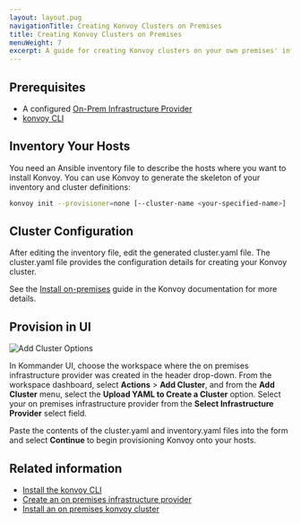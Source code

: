 ```yaml
---
layout: layout.pug
navigationTitle: Creating Konvoy Clusters on Premises
title: Creating Konvoy Clusters on Premises
menuWeight: 7
excerpt: A guide for creating Konvoy clusters on your own premises' infrastructure
---
```


## Prerequisites

- A configured [On-Prem Infrastructure Provider](/ksphere/kommander/1.2/operations/infrastructure-providers/configure-on-prem-provider/)
- [konvoy CLI](/ksphere/konvoy/1.5/download/)

## Inventory Your Hosts

You need an Ansible inventory file to describe the hosts where you want to install Konvoy. You can use Konvoy to generate the skeleton of your inventory and cluster definitions:

```bash
konvoy init --provisioner=none [--cluster-name <your-specified-name>]
```

## Cluster Configuration

After editing the inventory file, edit the generated cluster.yaml file. The cluster.yaml file provides the configuration details for creating your Konvoy cluster.

See the [Install on-premises](/ksphere/konvoy/1.5/install/install-onprem/) guide in the Konvoy documentation for more details.

## Provision in UI

![Add Cluster Options](/ksphere/kommander/1.2/img/add-cluster.png)

In Kommander UI, choose the workspace where the on premises infrastructure provider was created in the header drop-down. From the workspace dashboard, select **Actions** > **Add Cluster**, and from the **Add Cluster** menu, select the **Upload YAML to Create a Cluster** option. Select your on premises infrastructure provider from the **Select Infrastructure Provider** select field.

Paste the contents of the cluster.yaml and inventory.yaml files into the form and select **Continue** to begin provisioning Konvoy onto your hosts.

## Related information

- [Install the konvoy CLI](/ksphere/konvoy/1.5/download/)
- [Create an on premises infrastructure provider](/ksphere/kommander/1.2/operations/infrastructure-providers/configure-on-prem-provider/)
- [Install an on premises konvoy cluster](/ksphere/konvoy/1.5/install/install-onprem/)
